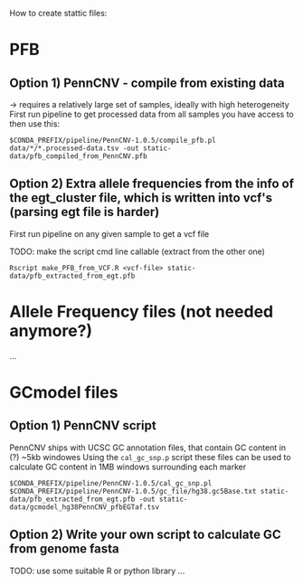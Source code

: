 How to create stattic files:

# PFB

## Option 1) PennCNV - compile from existing data
-> requires a relatively large set of samples, ideally with high heterogeneity
First run pipeline to get processed data from all samples you have access to then use this:

`$CONDA_PREFIX/pipeline/PennCNV-1.0.5/compile_pfb.pl data/*/*.processed-data.tsv -out static-data/pfb_compiled_from_PennCNV.pfb`

## Option 2) Extra allele frequencies from the info of the egt_cluster file, which is written into vcf's (parsing egt file is harder)
First run pipeline on any given sample to get a vcf file

TODO: make the script cmd line callable (extract from the other one)

`Rscript make_PFB_from_VCF.R <vcf-file> static-data/pfb_extracted_from_egt.pfb`


# Allele Frequency files (not needed anymore?)
...


# GCmodel files

## Option 1) PennCNV script
PennCNV ships with UCSC GC annotation files, that contain GC content in (?) ~5kb windowes
Using the `cal_gc_snp.p` script these files can be used to calculate GC content in 1MB windows surrounding each marker

`$CONDA_PREFIX/pipeline/PennCNV-1.0.5/cal_gc_snp.pl $CONDA_PREFIX/pipeline/PennCNV-1.0.5/gc_file/hg38.gc5Base.txt static-data/pfb_extracted_from_egt.pfb -out static-data/gcmodel_hg38PennCNV_pfbEGTaf.tsv`

## Option 2) Write your own script to calculate GC from genome fasta
TODO: use some suitable R or python library ...
